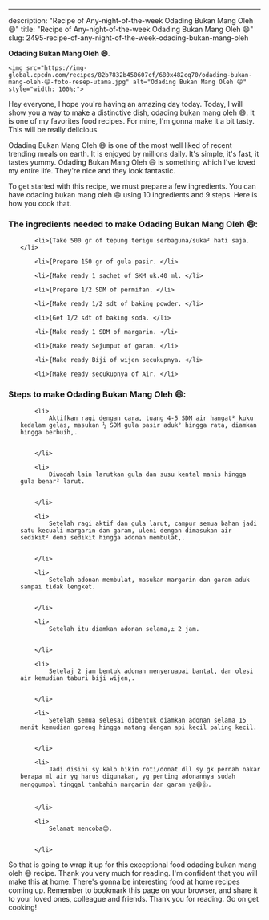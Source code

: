 ---
description: "Recipe of Any-night-of-the-week Odading Bukan Mang Oleh 😄"
title: "Recipe of Any-night-of-the-week Odading Bukan Mang Oleh 😄"
slug: 2495-recipe-of-any-night-of-the-week-odading-bukan-mang-oleh

<p>
	<strong>Odading Bukan Mang Oleh 😄</strong>. 
	
</p>
<p>
	
	<img src="https://img-global.cpcdn.com/recipes/82b7832b450607cf/680x482cq70/odading-bukan-mang-oleh-😄-foto-resep-utama.jpg" alt="Odading Bukan Mang Oleh 😄" style="width: 100%;">
	
	
</p>
<p>
	Hey everyone, I hope you're having an amazing day today. Today, I will show you a way to make a distinctive dish, odading bukan mang oleh 😄. It is one of my favorites food recipes. For mine, I'm gonna make it a bit tasty. This will be really delicious.
</p>
	
<p>
	
</p>
<p>
	Odading Bukan Mang Oleh 😄 is one of the most well liked of recent trending meals on earth. It is enjoyed by millions daily. It's simple, it's fast, it tastes yummy. Odading Bukan Mang Oleh 😄 is something which I've loved my entire life. They're nice and they look fantastic.
</p>

<p>
To get started with this recipe, we must prepare a few ingredients. You can have odading bukan mang oleh 😄 using 10 ingredients and 9 steps. Here is how you cook that.
</p>

<h3>The ingredients needed to make Odading Bukan Mang Oleh 😄:</h3>

<ol>
	
		<li>{Take 500 gr of tepung terigu serbaguna/suka² hati saja. </li>
	
		<li>{Prepare 150 gr of gula pasir. </li>
	
		<li>{Make ready 1 sachet of SKM uk.40 ml. </li>
	
		<li>{Prepare 1/2 SDM of permifan. </li>
	
		<li>{Make ready 1/2 sdt of baking powder. </li>
	
		<li>{Get 1/2 sdt of baking soda. </li>
	
		<li>{Make ready 1 SDM of margarin. </li>
	
		<li>{Make ready Sejumput of garam. </li>
	
		<li>{Make ready Biji of wijen secukupnya. </li>
	
		<li>{Make ready secukupnya of Air. </li>
	
</ol>
<p>
	
</p>

<h3>Steps to make Odading Bukan Mang Oleh 😄:</h3>

<ol>
	
		<li>
			Aktifkan ragi dengan cara, tuang 4-5 SDM air hangat² kuku kedalam gelas, masukan ½ SDM gula pasir aduk² hingga rata, diamkan hingga berbuih,.
			
			
		</li>
	
		<li>
			Diwadah lain larutkan gula dan susu kental manis hingga gula benar² larut.
			
			
		</li>
	
		<li>
			Setelah ragi aktif dan gula larut, campur semua bahan jadi satu kecuali margarin dan garam, uleni dengan dimasukan air sedikit² demi sedikit hingga adonan membulat,.
			
			
		</li>
	
		<li>
			Setelah adonan membulat, masukan margarin dan garam aduk sampai tidak lengket.
			
			
		</li>
	
		<li>
			Setelah itu diamkan adonan selama,± 2 jam.
			
			
		</li>
	
		<li>
			Setelaj 2 jam bentuk adonan menyeruapai bantal, dan olesi air kemudian taburi biji wijen,.
			
			
		</li>
	
		<li>
			Setelah semua selesai dibentuk diamkan adonan selama 15 menit kemudian goreng hingga matang dengan api kecil paling kecil.
			
			
		</li>
	
		<li>
			Jadi disini sy kalo bikin roti/donat dll sy gk pernah nakar berapa ml air yg harus digunakan, yg penting adonannya sudah menggumpal tinggal tambahin margarin dan garam ya😄👍.
			
			
		</li>
	
		<li>
			Selamat mencoba😊.
			
			
		</li>
	
</ol>

<p>
	
</p>

<p>
	So that is going to wrap it up for this exceptional food odading bukan mang oleh 😄 recipe. Thank you very much for reading. I'm confident that you will make this at home. There's gonna be interesting food at home recipes coming up. Remember to bookmark this page on your browser, and share it to your loved ones, colleague and friends. Thank you for reading. Go on get cooking!
</p>
